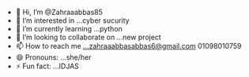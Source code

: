 - 👋 Hi, I’m @Zahraaabbas85
- 👀 I’m interested in ...cyber sucurity
- 🌱 I’m currently learning ...python
- 💞️ I’m looking to collaborate on ...new project
- 📫 How to reach me ...zahraaabbasabbas6@gmail.com    01098010759
- 😄 Pronouns: ...she/her
- ⚡ Fun fact: ...IDJAS

<!---
Zahraaabbas85/Zahraaabbas85 is a ✨ special ✨ repository because its `README.md` (this file) appears on your GitHub profile.
You can click the Preview link to take a look at your changes.
--->
